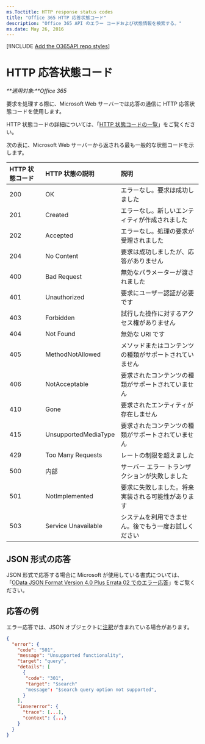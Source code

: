 ```yaml
---
ms.Toctitle: HTTP response status codes
title: "Office 365 HTTP 応答状態コード"
description: "Office 365 API のエラー コードおよび状態情報を検索する。"
ms.date: May 26, 2016
---
```


[!INCLUDE [Add the O365API repo styles](../includes/controls/addo365apistyles.xml)]


# HTTP 応答状態コード

_**適用対象:**Office 365_

要求を処理する際に、Microsoft Web サーバーでは応答の通信に HTTP 応答状態コードを使用します。 

HTTP 状態コードの詳細については、「[HTTP 状態コードの一覧](http://www.iana.org/assignments/http-status-codes/http-status-codes.xhtml#http-status-codes-1)」をご覧ください。

次の表に、Microsoft Web サーバーから返される最も一般的な状態コードを示します。

|HTTP 状態コード| HTTP 状態の説明| 説明|
|:-----|:-----|:-----|
|200|   OK| エラーなし。要求は成功しました|
|201|   Created|    エラーなし。新しいエンティティが作成されました|
|202|   Accepted|   エラーなし。処理の要求が受理されました|
|204|   No Content| 要求は成功しましたが、応答がありません|
|400|   Bad Request|    無効なパラメーターが渡されました|
|401|   Unauthorized|   要求にユーザー認証が必要です|
|403|   Forbidden|  試行した操作に対するアクセス権がありません| 
|404|   Not Found|  無効な URI です|
|405|   MethodNotAllowed|   メソッドまたはコンテンツの種類がサポートされていません|
|406|   NotAcceptable|  要求されたコンテンツの種類がサポートされていません|
|410|   Gone|   要求されたエンティティが存在しません|
|415|   UnsupportedMediaType|   要求されたコンテンツの種類がサポートされていません|
|429|   Too Many Requests|  レートの制限を超えました|
|500|   内部| サーバー エラー トランザクションが失敗しました|
|501|   NotImplemented| 要求に失敗しました。将来実装される可能性があります|
|503|   Service Unavailable|    システムを利用できません。後でもう一度お試しください|

## JSON 形式の応答

JSON 形式で応答する場合に Microsoft が使用している書式については、「[OData JSON Format Version 4.0 Plus Errata 02 でのエラー応答](http://docs.oasis-open.org/odata/odata-json-format/v4.0/errata02/os/odata-json-format-v4.0-errata02-os-complete.html#_Toc403940655)」をご覧ください。

## 応答の例

エラー応答では、JSON オブジェクトに[注釈](http://docs.oasis-open.org/odata/odata-json-format/v4.0/errata02/os/odata-json-format-v4.0-errata02-os-complete.html#_Instance_Annotations)が含まれている場合があります。
```json
{
  "error": {
    "code": "501",
    "message": "Unsupported functionality",
    "target": "query",
    "details": [
      {
       "code": "301",
       "target": "$search" 
       "message": "$search query option not supported",
      }
    ],
    "innererror": {
      "trace": [...],
      "context": {...}
    }
  }
}

```


